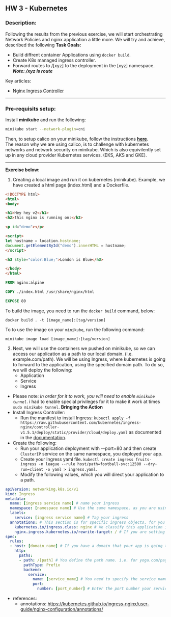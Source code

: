 ## HW 3 - Kubernetes
### Description: 
Following the results from the previous exercise, we will start orchestrating Network Policies and nginx application a little more. We will try and achieve, described the following **Task Goals:** 
* Build diffrent container Applications using `docker build`. 
* Create K8s managed ingress controller.
* Forward routes to /[xyz] to the deployment in the [xyz] namespace. ***Note: /xyz is route***


Key articles: 
* [Nginx Ingress Controller](https://docs.nginx.com/nginx-ingress-controller/intro/overview/)

---
### Pre-requisits setup:
Install **minikube** and run the following: <br/>
```bash
minikube start --network-plugin=cni
```

Then, to setup calico on your minikube, follow the instructions **[here](https://projectcalico.docs.tigera.io/getting-started/kubernetes/minikube#create-a-single-node-minikube-cluster)**. <br/>
The reason why we are using calico, is to challenge with kubernetes networks and network security on minikube. Which is also equivilently set up in any cloud provider Kubernetes services. (EKS, AKS and GKE).

---
**Exercise below:**

1) Creating a local image and run it on kubernetes (minikube). Example, we have created a html page (index.html) and a Dockerfile. 
```html
<!DOCTYPE html>
<html>
<body>

<h1>Hey hey v2</h1>
<h2>this nginx is running on:</h2>

<p id="demo"></p>

<script>
let hostname = location.hostname;
document.getElementById("demo").innerHTML = hostname;
</script>

<h3 style="color:Blue;">London is Blue</h3>

</body>
</html>
```
```Dockerfile
FROM nginx:alpine

COPY ./index.html /usr/share/nginx/html

EXPOSE 80
```
To build the image, you need to run the `docker build` command, below: 
```command
docker build . -t [image_name]:[tag/version]
```
To to use the image on your `minikube`, run the following command: 
```command
minikube image load [image_name]:[tag/version]
```
2) Next, we will use the containers we pushed on minikube, so we can access our application as a path to our local domain. (i.e. example.com/path). We will be using Ingress, where kubernetes is going to forward to the application, using the specified domain path.
To do so, we will deploy the following: 
    - Application
    - Service
    - Ingress
- Please note: *In order for it to work, you will need to enable `minikube tunnel`*. i had to enable special privileges for it to make it work at times `sudo minikube tunnel`.
**Bringing the Action**
- Install Ingress Controller: 
    - Run the manifest to install Ingress: `kubectl apply -f https://raw.githubusercontent.com/kubernetes/ingress-nginx/controller-v1.5.1/deploy/static/provider/cloud/deploy.yaml` as documented in the [documentation](https://kubernetes.github.io/ingress-nginx/deploy/).
- Create the following: 
    - Run your application deployment with --port=80 and then create `ClusterIP` service on the same namespace, you deployed your app. 
    - Create your Ingress yaml file. `kubectl create ingress fruits-ingress -n league --rule host/path=football-svc:12500 --dry-run=client -o yaml > ingress.yaml`.
    - Modify the following values, which you will direct your application to a path. 
```yaml
apiVersion: networking.k8s.io/v1
kind: Ingress
metadata:
  name: [ingress service name] # name your ingress
  namespace: [namespace name] # Use the same namespace, as you are using your app. 
  labels:
    service: [ingress service name] # Tag your ingress 
  annotations: # This section is for specific ingress objects, for you to customise their behavious. For this case, we use the below. 
    kubernetes.io/ingress.class: nginx # We classify this application is running on nginx.  
    nginx.ingress.kubernetes.io/rewrite-target: / # If you are setting up a path, good for k8s knowing you want your application to be routed there. 
spec:
  rules:
  - host: [domain_name] # If you have a domain that your app is going to be published from, add its domain name. If you set it to your local env. specify localhost.
    http:
      paths:
      - path: /[path] # You define the path name. i.e. for yoga.com/page you write it as /page
        pathType: Prefix
        backend:
          service:
            name: [service_name] # You need to specify the service name you are using to expose your app. 
            port:
              number: [port_number] # Enter the port number your service is exposed to.

```
- references: 
    - annotations: https://kubernetes.github.io/ingress-nginx/user-guide/nginx-configuration/annotations/ 